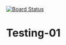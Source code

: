 [![Board Status](https://dev.azure.com/Muhammadsmalik0420/83d6030f-b377-4fe1-9f35-c595ddb8f762/c948ee54-c53b-494a-b841-d26d7468c1f9/_apis/work/boardbadge/e25b4a1e-c6fb-4541-a402-5e39ac8d20ab)](https://dev.azure.com/Muhammadsmalik0420/83d6030f-b377-4fe1-9f35-c595ddb8f762/_boards/board/t/c948ee54-c53b-494a-b841-d26d7468c1f9/Microsoft.RequirementCategory)
# Testing-01